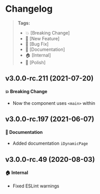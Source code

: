 Changelog
=========

> **Tags:**
> - :boom:       [Breaking Change]
> - :rocket:     [New Feature]
> - :bug:        [Bug Fix]
> - :memo:       [Documentation]
> - :house:      [Internal]
> - :nail_care:  [Polish]

## v3.0.0-rc.211 (2021-07-20)

#### :boom: Breaking Change

* Now the component uses `<main>` within

## v3.0.0-rc.197 (2021-06-07)

#### :memo: Documentation

* Added documentation `iDynamicPage`

## v3.0.0-rc.49 (2020-08-03)

#### :house: Internal

* Fixed ESLint warnings
